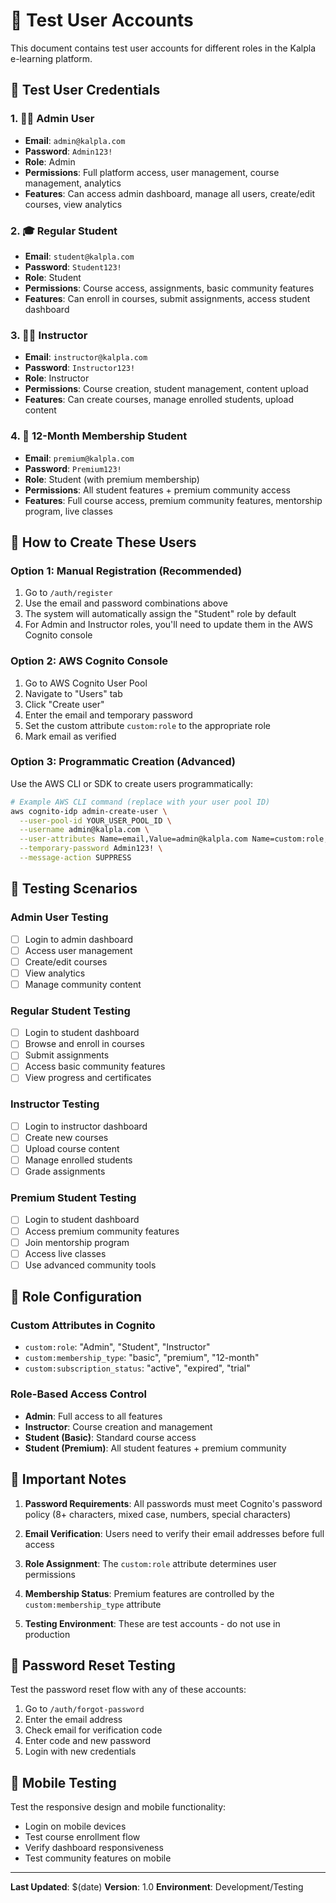 # 🧪 Test User Accounts

This document contains test user accounts for different roles in the Kalpla e-learning platform.

## 🔐 Test User Credentials

### 1. 👨‍💼 Admin User
- **Email**: `admin@kalpla.com`
- **Password**: `Admin123!`
- **Role**: Admin
- **Permissions**: Full platform access, user management, course management, analytics
- **Features**: Can access admin dashboard, manage all users, create/edit courses, view analytics

### 2. 🎓 Regular Student
- **Email**: `student@kalpla.com`
- **Password**: `Student123!`
- **Role**: Student
- **Permissions**: Course access, assignments, basic community features
- **Features**: Can enroll in courses, submit assignments, access student dashboard

### 3. 👨‍🏫 Instructor
- **Email**: `instructor@kalpla.com`
- **Password**: `Instructor123!`
- **Role**: Instructor
- **Permissions**: Course creation, student management, content upload
- **Features**: Can create courses, manage enrolled students, upload content

### 4. 💎 12-Month Membership Student
- **Email**: `premium@kalpla.com`
- **Password**: `Premium123!`
- **Role**: Student (with premium membership)
- **Permissions**: All student features + premium community access
- **Features**: Full course access, premium community features, mentorship program, live classes

## 🚀 How to Create These Users

### Option 1: Manual Registration (Recommended)
1. Go to `/auth/register`
2. Use the email and password combinations above
3. The system will automatically assign the "Student" role by default
4. For Admin and Instructor roles, you'll need to update them in the AWS Cognito console

### Option 2: AWS Cognito Console
1. Go to AWS Cognito User Pool
2. Navigate to "Users" tab
3. Click "Create user"
4. Enter the email and temporary password
5. Set the custom attribute `custom:role` to the appropriate role
6. Mark email as verified

### Option 3: Programmatic Creation (Advanced)
Use the AWS CLI or SDK to create users programmatically:

```bash
# Example AWS CLI command (replace with your user pool ID)
aws cognito-idp admin-create-user \
  --user-pool-id YOUR_USER_POOL_ID \
  --username admin@kalpla.com \
  --user-attributes Name=email,Value=admin@kalpla.com Name=custom:role,Value=Admin \
  --temporary-password Admin123! \
  --message-action SUPPRESS
```

## 🎯 Testing Scenarios

### Admin User Testing
- [ ] Login to admin dashboard
- [ ] Access user management
- [ ] Create/edit courses
- [ ] View analytics
- [ ] Manage community content

### Regular Student Testing
- [ ] Login to student dashboard
- [ ] Browse and enroll in courses
- [ ] Submit assignments
- [ ] Access basic community features
- [ ] View progress and certificates

### Instructor Testing
- [ ] Login to instructor dashboard
- [ ] Create new courses
- [ ] Upload course content
- [ ] Manage enrolled students
- [ ] Grade assignments

### Premium Student Testing
- [ ] Login to student dashboard
- [ ] Access premium community features
- [ ] Join mentorship program
- [ ] Access live classes
- [ ] Use advanced community tools

## 🔧 Role Configuration

### Custom Attributes in Cognito
- `custom:role`: "Admin", "Student", "Instructor"
- `custom:membership_type`: "basic", "premium", "12-month"
- `custom:subscription_status`: "active", "expired", "trial"

### Role-Based Access Control
- **Admin**: Full access to all features
- **Instructor**: Course creation and management
- **Student (Basic)**: Standard course access
- **Student (Premium)**: All student features + premium community

## 🚨 Important Notes

1. **Password Requirements**: All passwords must meet Cognito's password policy (8+ characters, mixed case, numbers, special characters)

2. **Email Verification**: Users need to verify their email addresses before full access

3. **Role Assignment**: The `custom:role` attribute determines user permissions

4. **Membership Status**: Premium features are controlled by the `custom:membership_type` attribute

5. **Testing Environment**: These are test accounts - do not use in production

## 🔄 Password Reset Testing

Test the password reset flow with any of these accounts:
1. Go to `/auth/forgot-password`
2. Enter the email address
3. Check email for verification code
4. Enter code and new password
5. Login with new credentials

## 📱 Mobile Testing

Test the responsive design and mobile functionality:
- Login on mobile devices
- Test course enrollment flow
- Verify dashboard responsiveness
- Test community features on mobile

---

**Last Updated**: $(date)
**Version**: 1.0
**Environment**: Development/Testing
